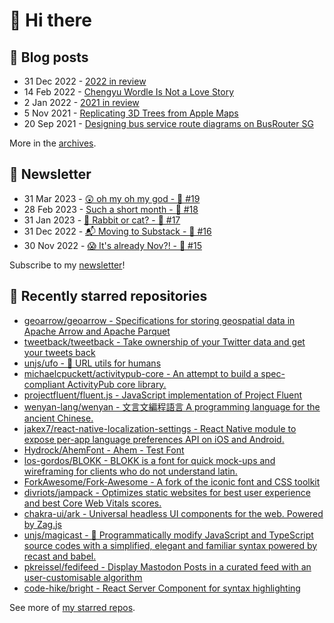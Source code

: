 # 👋 Hi there

## 📝 Blog posts

<!-- feed start -->
- 31 Dec 2022 - [2022 in review](https://cheeaun.com/blog/2022/12/2022-in-review/)
- 14 Feb 2022 - [Chengyu Wordle Is Not a Love Story](https://cheeaun.com/blog/2022/02/chengyu-wordle-is-not-a-love-story/)
- 2 Jan 2022 - [2021 in review](https://cheeaun.com/blog/2022/01/2021-in-review/)
- 5 Nov 2021 - [Replicating 3D Trees from Apple Maps](https://cheeaun.com/blog/2021/11/replicating-3d-trees-apple-maps/)
- 20 Sep 2021 - [Designing bus service route diagrams on BusRouter SG](https://cheeaun.com/blog/2021/09/bus-service-route-diagrams-busrouter-sg/)
<!-- feed end -->

More in the [archives](https://cheeaun.com/blog/archives/).

## 📰 Newsletter

<!-- newsletter start -->
- 31 Mar 2023 - [😲 oh my oh my god - 🥫 #19](https://cheeaun.substack.com/p/oh-my-oh-my-god-19)
- 28 Feb 2023 - [Such a short month - 🥫 #18](https://cheeaun.substack.com/p/such-a-short-month-18)
- 31 Jan 2023 - [🧧 Rabbit or cat? - 🥫 #17](https://cheeaun.substack.com/p/rabbit-or-cat-17)
- 31 Dec 2022 - [📬 Moving to Substack - 🥫 #16](https://cheeaun.substack.com/p/moving-to-substack-16)
- 30 Nov 2022 - [😱 It's already Nov?! - 🥫 #15](https://cheeaun.substack.com/p/it-s-already-nov-15-1433832)
<!-- newsletter end -->

Subscribe to my [newsletter](https://cheeaun.substack.com/)!

## 🌟 Recently starred repositories

<!-- starred repos start -->
- [geoarrow/geoarrow - Specifications for storing geospatial data in Apache Arrow and Apache Parquet](https://github.com/geoarrow/geoarrow)
- [tweetback/tweetback - Take ownership of your Twitter data and get your tweets back](https://github.com/tweetback/tweetback)
- [unjs/ufo - 🔗 URL utils for humans](https://github.com/unjs/ufo)
- [michaelcpuckett/activitypub-core - An attempt to build a spec-compliant ActivityPub core library.](https://github.com/michaelcpuckett/activitypub-core)
- [projectfluent/fluent.js - JavaScript implementation of Project Fluent](https://github.com/projectfluent/fluent.js)
- [wenyan-lang/wenyan - 文言文編程語言 A programming language for the ancient Chinese.](https://github.com/wenyan-lang/wenyan)
- [jakex7/react-native-localization-settings - React Native module to expose per-app language preferences API on iOS and Android.](https://github.com/jakex7/react-native-localization-settings)
- [Hydrock/AhemFont - Ahem - Test Font](https://github.com/Hydrock/AhemFont)
- [los-gordos/BLOKK - BLOKK is a font for quick mock-ups and wireframing for clients who do not understand latin.](https://github.com/los-gordos/BLOKK)
- [ForkAwesome/Fork-Awesome - A fork of the iconic font and CSS toolkit](https://github.com/ForkAwesome/Fork-Awesome)
- [divriots/jampack - Optimizes static websites for best user experience and best Core Web Vitals scores.](https://github.com/divriots/jampack)
- [chakra-ui/ark - Universal headless UI components for the web. Powered by Zag.js](https://github.com/chakra-ui/ark)
- [unjs/magicast - 🧀  Programmatically modify JavaScript and TypeScript source codes with a simplified, elegant and familiar syntax powered by recast and babel.](https://github.com/unjs/magicast)
- [pkreissel/fedifeed - Display Mastodon Posts in a curated feed with an user-customisable algorithm](https://github.com/pkreissel/fedifeed)
- [code-hike/bright - React Server Component for syntax highlighting ](https://github.com/code-hike/bright)
<!-- starred repos end -->

See more of [my starred repos](https://github.com/stars/cheeaun/).
